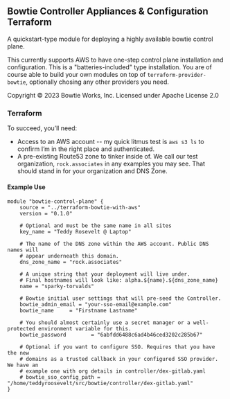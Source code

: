 ## Bowtie Controller Appliances & Configuration Terraform

A quickstart-type module for deploying a highly available bowtie control plane.

This currently supports AWS to have one-step control plane installation and configuration. This is a "batteries-included" type installation. You are of course able to build your own modules on top of `terraform-provider-bowtie`, optionally chosing any other providers you need. 

Copyright &copy; 2023 Bowtie Works, Inc. Licensed under Apache License 2.0

### Terraform

To succeed, you’ll need:

- Access to an AWS account -- my quick litmus test is `aws s3 ls` to confirm I’m in the right place and authenticated.
- A pre-existing Route53 zone to tinker inside of. We call our test organization, `rock.associates` in any examples you may see. That should stand in for your organization and DNS Zone.

#### Example Use

```
module "bowtie-control-plane" {
    source = "../terraform-bowtie-with-aws"
    version = "0.1.0"

    # Optional and must be the same name in all sites
    key_name = "Teddy Rosevelt @ Laptop"

    # The name of the DNS zone within the AWS account. Public DNS names will
    # appear underneath this domain.
    dns_zone_name = "rock.associates"

    # A unique string that your deployment will live under.
    # Final hostnames will look like: alpha.${name}.${dns_zone_name}
    name = "sparky-torvalds"

    # Bowtie initial user settings that will pre-seed the Controller.
    bowtie_admin_email = "your-sso-email@example.com"
    bowtie_name     = "Firstname Lastname"

    # You should almost certainly use a secret manager or a well-protected environment variable for this. 
    bowtie_password        = "6abfdd6488c6ad4b46ced3202c285b67"

    # Optional if you want to configure SSO. Requires that you have the new
    # domains as a trusted callback in your configured SSO provider. We have an
    # example one with org details in controller/dex-gitlab.yaml
    # bowtie_sso_config_path = "/home/teddyroosevelt/src/bowtie/controller/dex-gitlab.yaml"
}
```
